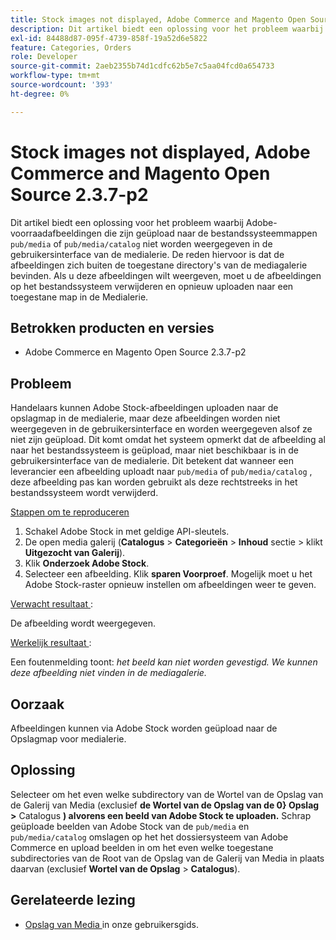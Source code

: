 ```yaml
---
title: Stock images not displayed, Adobe Commerce and Magento Open Source 2.3.7-p2
description: Dit artikel biedt een oplossing voor het probleem waarbij Adobe stock images die zijn geüpload naar de bestandssysteemdirectory's ` pub/media` of 'pub/media/catalog' niet worden weergegeven in de gebruikersinterface van de medialerie. De reden hiervoor is dat de afbeeldingen zich buiten de toegestane directory's van de mediagalerie bevinden. Als u deze afbeeldingen wilt weergeven, moet u de afbeeldingen op het bestandssysteem verwijderen en opnieuw uploaden naar een toegestane map in de Medialerie.
exl-id: 84488d87-095f-4739-858f-19a52d6e5822
feature: Categories, Orders
role: Developer
source-git-commit: 2aeb2355b74d1cdfc62b5e7c5aa04fcd0a654733
workflow-type: tm+mt
source-wordcount: '393'
ht-degree: 0%

---
```


# Stock images not displayed, Adobe Commerce and Magento Open Source 2.3.7-p2

Dit artikel biedt een oplossing voor het probleem waarbij Adobe-voorraadafbeeldingen die zijn geüpload naar de bestandssysteemmappen `pub/media` of `pub/media/catalog` niet worden weergegeven in de gebruikersinterface van de medialerie. De reden hiervoor is dat de afbeeldingen zich buiten de toegestane directory&#39;s van de mediagalerie bevinden. Als u deze afbeeldingen wilt weergeven, moet u de afbeeldingen op het bestandssysteem verwijderen en opnieuw uploaden naar een toegestane map in de Medialerie.

## Betrokken producten en versies

* Adobe Commerce en Magento Open Source 2.3.7-p2


## Probleem

Handelaars kunnen Adobe Stock-afbeeldingen uploaden naar de opslagmap in de medialerie, maar deze afbeeldingen worden niet weergegeven in de gebruikersinterface en worden weergegeven alsof ze niet zijn geüpload. Dit komt omdat het systeem opmerkt dat de afbeelding al naar het bestandssysteem is geüpload, maar niet beschikbaar is in de gebruikersinterface van de medialerie. Dit betekent dat wanneer een leverancier een afbeelding uploadt naar `pub/media` of `pub/media/catalog` , deze afbeelding pas kan worden gebruikt als deze rechtstreeks in het bestandssysteem wordt verwijderd.

<u> Stappen om te reproduceren </u>

1. Schakel Adobe Stock in met geldige API-sleutels.
1. De open media galerij (**Catalogus** > **Categorieën** > **Inhoud** sectie > klikt **Uitgezocht van Galerij**).
1. Klik **Onderzoek Adobe Stock**.
1. Selecteer een afbeelding. Klik **sparen Voorproef**. Mogelijk moet u het Adobe Stock-raster opnieuw instellen om afbeeldingen weer te geven.

<u> Verwacht resultaat </u>:

De afbeelding wordt weergegeven.

<u> Werkelijk resultaat </u>:

Een foutenmelding toont: *het beeld kan niet worden gevestigd. We kunnen deze afbeelding niet vinden in de mediagalerie.*

## Oorzaak

Afbeeldingen kunnen via Adobe Stock worden geüpload naar de Opslagmap voor medialerie.

## Oplossing

Selecteer om het even welke subdirectory van de Wortel van de Opslag van de Galerij van Media (exclusief **de Wortel van de Opslag van de 0} Opslag >** Catalogus **) alvorens een beeld van Adobe Stock te uploaden.**
Schrap geüploade beelden van Adobe Stock van de `pub/media` en `pub/media/catalog` omslagen op het het dossiersysteem van Adobe Commerce en upload beelden in om het even welke toegestane subdirectories van de Root van de Opslag van de Galerij van Media in plaats daarvan (exclusief **Wortel van de Opslag** > **Catalogus**).

## Gerelateerde lezing

* [ Opslag van Media ](https://experienceleague.adobe.com/en/docs/commerce-admin/content-design/wysiwyg/storage/media-storage) in onze gebruikersgids.

